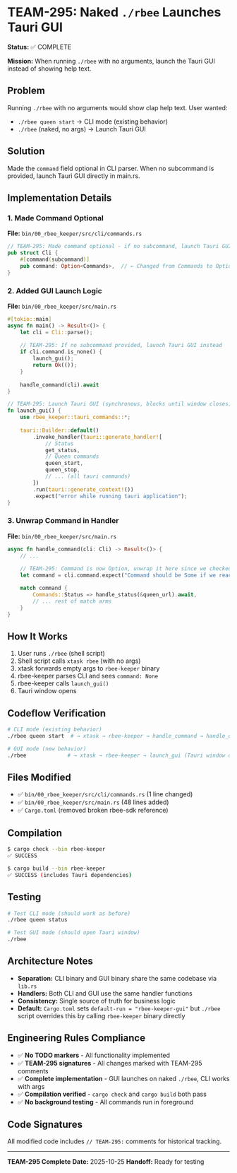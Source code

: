 # TEAM-295: Naked `./rbee` Launches Tauri GUI

**Status:** ✅ COMPLETE

**Mission:** When running `./rbee` with no arguments, launch the Tauri GUI instead of showing help text.

## Problem

Running `./rbee` with no arguments would show clap help text. User wanted:
- `./rbee queen start` → CLI mode (existing behavior)
- `./rbee` (naked, no args) → Launch Tauri GUI

## Solution

Made the `command` field optional in CLI parser. When no subcommand is provided, launch Tauri GUI directly in main.rs.

## Implementation Details

### 1. Made Command Optional

**File:** `bin/00_rbee_keeper/src/cli/commands.rs`

```rust
// TEAM-295: Made command optional - if no subcommand, launch Tauri GUI
pub struct Cli {
    #[command(subcommand)]
    pub command: Option<Commands>,  // ← Changed from Commands to Option<Commands>
}
```

### 2. Added GUI Launch Logic

**File:** `bin/00_rbee_keeper/src/main.rs`

```rust
#[tokio::main]
async fn main() -> Result<()> {
    let cli = Cli::parse();
    
    // TEAM-295: If no subcommand provided, launch Tauri GUI instead
    if cli.command.is_none() {
        launch_gui();
        return Ok(());
    }
    
    handle_command(cli).await
}

// TEAM-295: Launch Tauri GUI (synchronous, blocks until window closes)
fn launch_gui() {
    use rbee_keeper::tauri_commands::*;
    
    tauri::Builder::default()
        .invoke_handler(tauri::generate_handler![
            // Status
            get_status,
            // Queen commands
            queen_start,
            queen_stop,
            // ... (all tauri commands)
        ])
        .run(tauri::generate_context!())
        .expect("error while running tauri application");
}
```

### 3. Unwrap Command in Handler

**File:** `bin/00_rbee_keeper/src/main.rs`

```rust
async fn handle_command(cli: Cli) -> Result<()> {
    // ...
    
    // TEAM-295: Command is now Option, unwrap it here since we checked is_some earlier
    let command = cli.command.expect("Command should be Some if we reach here");

    match command {
        Commands::Status => handle_status(&queen_url).await,
        // ... rest of match arms
    }
}
```

## How It Works

1. User runs `./rbee` (shell script)
2. Shell script calls `xtask rbee` (with no args)
3. xtask forwards empty args to `rbee-keeper` binary
4. rbee-keeper parses CLI and sees `command: None`
5. rbee-keeper calls `launch_gui()`
6. Tauri window opens

## Codeflow Verification

```bash
# CLI mode (existing behavior)
./rbee queen start  # → xtask → rbee-keeper → handle_command → handle_queen

# GUI mode (new behavior)
./rbee             # → xtask → rbee-keeper → launch_gui (Tauri window opens)
```

## Files Modified

- ✅ `bin/00_rbee_keeper/src/cli/commands.rs` (1 line changed)
- ✅ `bin/00_rbee_keeper/src/main.rs` (48 lines added)
- ✅ `Cargo.toml` (removed broken rbee-sdk reference)

## Compilation

```bash
$ cargo check --bin rbee-keeper
✅ SUCCESS

$ cargo build --bin rbee-keeper
✅ SUCCESS (includes Tauri dependencies)
```

## Testing

```bash
# Test CLI mode (should work as before)
./rbee queen status

# Test GUI mode (should open Tauri window)
./rbee
```

## Architecture Notes

- **Separation:** CLI binary and GUI binary share the same codebase via `lib.rs`
- **Handlers:** Both CLI and GUI use the same handler functions
- **Consistency:** Single source of truth for business logic
- **Default:** `Cargo.toml` sets `default-run = "rbee-keeper-gui"` but `./rbee` script overrides this by calling `rbee-keeper` binary directly

## Engineering Rules Compliance

- ✅ **No TODO markers** - All functionality implemented
- ✅ **TEAM-295 signatures** - All changes marked with TEAM-295 comments
- ✅ **Complete implementation** - GUI launches on naked `./rbee`, CLI works with args
- ✅ **Compilation verified** - `cargo check` and `cargo build` both pass
- ✅ **No background testing** - All commands run in foreground

## Code Signatures

All modified code includes `// TEAM-295:` comments for historical tracking.

---

**TEAM-295 Complete**
**Date:** 2025-10-25
**Handoff:** Ready for testing
